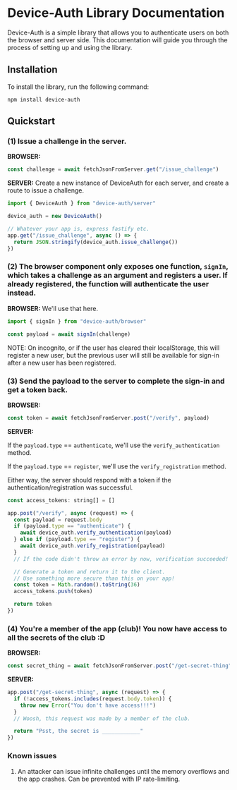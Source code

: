 # Device-Auth Library Documentation

Device-Auth is a simple library that allows you to authenticate users on both the browser and server side. This documentation will guide you through the process of setting up and using the library.

## Installation

To install the library, run the following command:

```
npm install device-auth
```

## Quickstart

### (1) Issue a challenge in the server.

**BROWSER:**
```javascript
const challenge = await fetchJsonFromServer.get("/issue_challenge")
```

**SERVER:**
Create a new instance of DeviceAuth for each server, and create a route to issue a challenge.

```javascript
import { DeviceAuth } from "device-auth/server"

device_auth = new DeviceAuth()

// Whatever your app is, express fastify etc.
app.get("/issue_challenge", async () => {
  return JSON.stringify(device_auth.issue_challenge())
})
```

### (2) The browser component only exposes one function, `signIn`, which takes a challenge as an argument and registers a user. If already registered, the function will authenticate the user instead.

**BROWSER:**
 We'll use that here.

```javascript
import { signIn } from "device-auth/browser"

const payload = await signIn(challenge)
```

NOTE: On incognito, or if the user has cleared their localStorage, this will register a new user, but the previous user will still be available for sign-in after a new user has been registered.

### (3) Send the payload to the server to complete the sign-in and get a token back.

**BROWSER:**

```javascript
const token = await fetchJsonFromServer.post("/verify", payload)
```

**SERVER:**

If the `payload.type` == `authenticate`, we'll use the `verify_authentication` method.

If the `payload.type` == `register`, we'll use the `verify_registration` method.

Either way, the server should respond with a token if the authentication/registration was successful.

```javascript
const access_tokens: string[] = []

app.post("/verify", async (request) => {
  const payload = request.body
  if (payload.type == "authenticate") {
    await device_auth.verify_authentication(payload)
  } else if (payload.type == "register") {
    await device_auth.verify_registration(payload)
  }
  // If the code didn't throw an error by now, verification succeeded!

  // Generate a token and return it to the client.
  // Use something more secure than this on your app!
  const token = Math.random().toString(36)
  access_tokens.push(token)

  return token
})
```

### (4) You're a member of the app (club)! You now have access to all the secrets of the club :D

**BROWSER:**

```javascript
const secret_thing = await fetchJsonFromServer.post("/get-secret-thing", { token })
```

**SERVER:**

```javascript
app.post("/get-secret-thing", async (request) => {
  if (!access_tokens.includes(request.body.token)) {
    throw new Error("You don't have access!!!")
  }
  // Woosh, this request was made by a member of the club.

  return "Psst, the secret is ____________"
})
```


### Known issues
1. An attacker can issue infinite challenges until the memory overflows and the app crashes. Can be prevented with IP rate-limiting.
